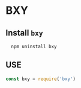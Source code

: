 BXY
=============

Install `bxy` 
-------------
```
  npm uninstall bxy
```

USE
-------------
```js
const bxy = require('bxy')

```


